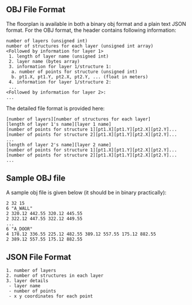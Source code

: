## OBJ File Format
The floorplan is available in both a binary obj format and a plain text JSON format. For the OBJ format, the header contains following information:

```
number of layers (unsigned int)
number of structures for each layer (unsigned int array)
<Followed by information for layer 1>
 1. length of layer name (unsigned int)
 2. layer name (bytes array)
 3. information for layer 1/structure 1:
  a. number of points for structure (unsigned int)
  b. pt1.X, pt1.Y, pt2.X, pt2.Y, ... (float in meters)
 4. information for layer 1/structure 2:
 ...
<Followed by information for layer 2>:
...
```

The detailed file format is provided here:
```
[number of layers][number of structures for each layer]
[length of layer 1's name][layer 1 name]
[number of points for structure 1][pt1.X][pt1.Y][pt2.X][pt2.Y]...
[number of points for structure 2][pt1.X][pt1.Y][pt2.X][pt2.Y]...
...
[length of layer 2's name][layer 2 name]
[number of points for structure 1][pt1.X][pt1.Y][pt2.X][pt2.Y]...
[number of points for structure 2][pt1.X][pt1.Y][pt2.X][pt2.Y]...
...
```

## Sample OBJ file
A sample obj file is given below (it should be in binary practically):
```
2 32 15
6 "A_WALL"
2 320.12 442.55 320.12 445.55
2 322.12 447.55 322.12 449.55
...
6 "A_DOOR"
4 178.12 336.55 225.12 482.55 389.12 557.55 175.12 882.55
2 389.12 557.55 175.12 882.55
```
## JSON File Format
```
1. number of layers
2. number of structures in each layer
3. layer details
 - layer name
 - number of points
 - x y coordinates for each point
```
